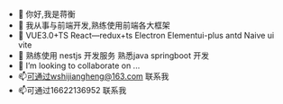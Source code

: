- 👋 你好,我是蒋衡
- 👀 我从事与前端开发,熟练使用前端各大框架
- 👀 VUE3.0+TS React—redux+ts Electron  Elementui-plus antd  Naive ui vite
- 🌱 熟练使用 nestjs 开发服务   熟悉java  springboot  开发
- 💞️ I’m looking to collaborate on ...
- 📫可通过wshijiangheng@163.com 联系我
- 📫可通过16622136952 联系我

<!---
jianghengheng/jianghengheng is a ✨ special ✨ repository because its `README.md` (this file) appears on your GitHub profile.
You can click the Preview link to take a look at your changes.
--->
